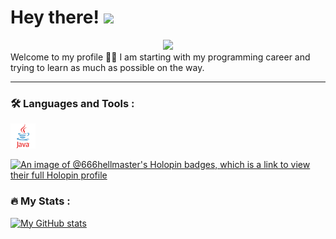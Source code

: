 <h1>
  Hey there!
  <img src="https://media.giphy.com/media/hvRJCLFzcasrR4ia7z/giphy.gif" width="30px"/>
</h1>
<div id="header" align="center">
  <img src=https://media.giphy.com/media/3oKIPnAiaMCws8nOsE/giphy.gif width="200"/>
  </div>
  Welcome to my profile 🐱‍👓
I am starting with my programming career and trying to learn as much as possible on the way. 

---

### :hammer_and_wrench: Languages and Tools :
<div>
  <img src="https://github.com/devicons/devicon/blob/master/icons/java/java-original-wordmark.svg" title="Java" alt="Java" width="40" height="40"/>&nbsp;
  </div>  
  
[![An image of @666hellmaster's Holopin badges, which is a link to view their full Holopin profile](https://holopin.me/666hellmaster)](https://holopin.io/@666hellmaster)

### :fire: My Stats :
[![My GitHub stats](https://github-readme-stats.vercel.app/api?username=666hellmaster)](https://github.com/anuraghazra/github-readme-stats)
